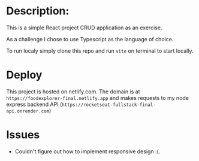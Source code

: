 # Description:

This is a simple React project CRUD application as an exercise.

As a challenge I chose to use Typescript as the language of choice.

To run localy simply clone this repo and run `vite` on terminal to start locally.

# Deploy

This project is hosted on netlify.com. The domain is at `https://foodexplorer-final.netlify.app` and makes requests to my node express backend API (`https://rocketseat-fullstack-final-api.onrender.com`)

# Issues

- Couldn't figure out how to implement responsive design :(.
